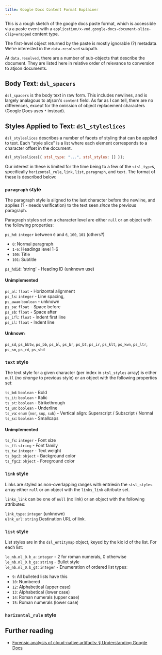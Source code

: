 ```yaml
---
title: Google Docs Content Format Explainer
---
```


This is a rough sketch of the google docs paste format, which is accessible
via a paste event with a `application/x-vnd.google-docs-document-slice-clip+wrapped`
content type.

The first-level object returned by the paste is mostly ignorable (?) metadata.
We're interested in the `data.resolved` subpath.

At `data.resolved`, there are a number of sub-objects that describe the
document. They are listed here in relative order of relevance to conversion to
atjson documents.

## Body Text: `dsl_spacers`

`dsl_spacers` is the body text in raw form. This includes newlines, and is
largely analagous to atjson's `content` field. As far as I can tell, there are
no differences, except for the omission of object replacement characters
(Google Docs uses `*` instead).

## Styles Applied to Text: `dsl_styleslices`

`dsl_styleslices` describes a number of facets of styling that can be applied
to text. Each "style slice" is a list where each element corresponds to a
character offset in the document.

```js
dsl_styleslices[{ stsl_type: "...", stsl_styles: [] }];
```

Our interest in these is limited for the time being to a few of the `stsl_type`s,
specifically `horizontal_rule`, `link`, `list`, `paragraph`, and `text`. The
format of these is described below:

### `paragraph` style

The paragraph style is aligned to the last character before the newline, and
applies (? - needs verification) to the text seen _since_ the previous paragraph.

Paragraph styles set on a character level are either `null` or an object with the following properties:

`ps_hd`: `integer` between `0` and `6`, `100`, `101` (others?)

- `0`: Normal paragraph
- `1-6`: Headings level 1-6
- `100`: Title
- `101`: Subtitle

`ps_hdid`: 'string' - Heading ID (unknown use)

#### Unimplemented

`ps_al`: `float` - Horizontal alignment  
`ps_ls`: `integer` - Line spacing,  
`ps_awao` `boolean` - unknown  
`ps_sa`: `float` - Space before  
`ps_sb`: `float` - Space after  
`ps_ifl`: `float` - Indent first line  
`ps_il`: `float` - Indent line

#### Unknown

`ps_sd`, `ps_bbtw`, `ps_bb`, `ps_bl`, `ps_br`, `ps_bt`, `ps_ir`, `ps_klt`,
`ps_kwn`, `ps_ltr`, `ps_sm`, `ps_rd`, `ps_shd`

### `text` style

The text style for a given character (per index in `stsl_styles` array) is
either `null` (no _change_ to previous style) or an object with the following
properties set:

`ts_bd`: `boolean` - Bold  
`ts_it`: `boolean` - Italic  
`ts_st`: `boolean` - Strikethrough  
`ts_un`: `boolean` - Underline  
`ts_va`: `enum` (`nor`, `sup`, `sub`) - Vertical align: Superscript / Subscript / Normal  
`ts_sc`: `boolean` - Smallcaps

#### Unimplemented

`ts_fs`: `integer` - Font size  
`ts_ff`: `string` - Font family  
`ts_tw`: `integer` - Text weight  
`ts_bgc2`: `object` - Background color  
`ts_fgc2`: `object` - Foreground color

### `link` style

Links are styled as non-overlapping ranges with entriesin the `stsl_styles`
array either `null` or an object with the `links_link` attribute set.

`links_link` can be one of `null` (no link) or an object with the following
attributes:

`link_type`: `integer` (unknown)  
`ulnk_url`: `string` Destination URL of link.

### `list` style

List styles are in the `dsl_entitymap` object, keyed by the kix id of the list.
For each list:

`le_nb.nl_0.b_a`: `integer` - 2 for roman numerals, 0 otherwise  
`le_nb.nl_0.b_gs`: `string` - Bullet style  
`le_nb.nl_0.b_gt`: `integer` - Enumeration of ordered list types:

- `9`: All bulleted lists have this
- `10`: Numbered
- `12`: Alphabetical (upper case)
- `13`: Alphabetical (lower case)
- `14`: Roman numerals (upper case)
- `15`: Roman numerals (lower case)

### `horizontal_rule` style

## Further reading

- [Forensic analysis of cloud-native artifacts: § Understanding Google Docs](https://www.sciencedirect.com/science/article/pii/S174228761630007X#sec3)
